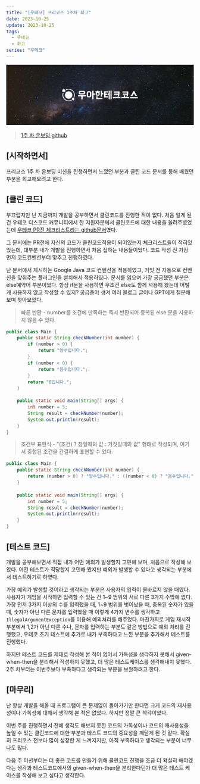 ```yaml
---
title: "[우테코] 프리코스 1주차 회고"
date: 2023-10-25
update: 2023-10-25
tags:
  - 우테코
  - 회고
series: "우테코"
---
```


![](1.jpeg)

> [1주 차 온보딩 github](https://github.com/donghoonyeom/java-baseball-6/tree/donghoonyeom)

## [시작하면서]

프리코스 1주 차 온보딩 미션을 진행하면서 느꼈던 부분과 클린 코드 문서를 통해 배웠던 부분을 회고해보려고 한다.


## [클린 코드]

부끄럽지만 난 지금까지 개발을 공부하면서 클린코드를 진행한 적이 없다. 처음 알게 된 건 우테코 디스코드 커뮤니티에서 한 지원자분께서 클린코드에 대한 내용을 올려주셨었는데 [우테코 PR전 체크리스트라는 github문서](https://github.com/woowacourse/woowacourse-docs/blob/main/cleancode/pr_checklist.md)였다.

그 문서에는 PR전에 자신의 코드가 클린코드적용이 되어있는지 체크리스트들이 적혀있었는데, 대부분 내가 개발을 진행하면서 처음 접하는 내용들이었다. 코드 작성 전 가장 먼저 코드컨벤션부터 맞추고 진행하였다. 

난 문서에서 제시하는 Google Java 코드 컨벤션을 적용하였고, 커밋 전 자동으로 컨벤션을 맞춰주는 플러그인을 설치해서 적용하였다. 문서를 읽으며 가장 궁금했던 부분은 else예약어 부분이었다. 항상 if문을 사용하면 무조건 else도 함께 사용해 왔는데 어떻게 사용하지 않고 작성할 수 있지? 궁금증이 생겨 여러 블로그 글이나 GPT에게 질문해 보며 찾아보았다. 

> 빠른 반환 - number를 조건에 만족하는 즉시 반환되어 중복된 else 문을 사용하지 않을 수 있다.
```java
public class Main {
    public static String checkNumber(int number) {
        if (number > 0) {
            return "양수입니다.";
        }
        if (number < 0) {
            return "음수입니다.";
        }
        return "0입니다.";
    }

    public static void main(String[] args) {
        int number = 5;
        String result = checkNumber(number);
        System.out.println(result);
    }
}
```

> 조건부 표현식 -  "(조건) ? 참일때의 값 : 거짓일때의 값" 형태로 작성되며, 여기서 중첩된 조건을 간결하게 표현할 수 있다.
```java
public class Main {
    public static String checkNumber(int number) {
        return (number > 0) ? "양수입니다." : ((number < 0) ? "음수입니다." : "0입니다.");
    }

    public static void main(String[] args) {
        int number = 5;
        String result = checkNumber(number);
        System.out.println(result);
    }
}
```

## [테스트 코드]

개발을 공부해보면서 직접 내가 어떤 예외가 발생할지 고민해 보며, 처음으로 작성해 보았다. 어떤 테스트가 적당할지 고민해 봤지만 예외가 발생할 수 있다고 생각되는 부분에서 테스트하기로 하였다. 

가장 예외가 발생할 것이라고 생각되는 부분은 사용자의 입력이 올바르지 않을 때였다. 사용자가 게임을 시작하면 입력할 수 있는 건 1~9 범위의 서로 다른 3가지 수밖에 없다. 가장 먼저 3가지 이상의 수를 입력했을 때, 1~9 범위를 벗어났을 때, 중복된 숫자가 있을 때, 숫자가 아닌 다른 문자를 입력했을 때 이렇게 4가지 변수를 생각하고 `IllegalArgumentException`를 이용해 예외처리를 해주었다. 마찬가지로 게임 재시작 부분에서 1,2가 아닌 다른 수나,  문자를 입력하는 부분도 같은 방법으로 예외 처리를 진행했고, 우테코 초기 테스트에 추가로 내가 부족하다고 느낀 부분을 추가해서 테스트를 진행했다. 

하지만 테스트 코드를 제대로 작성해 본 적이 없어서 가독성을 생각하지 못해서 given-when-then을 분리해서 작성하지 못했고, 더 많은 테스트케이스를 생각해내지 못했다. 2주 차부터는 이번주보다 부족하다고 생각되는 부분을 보완하려고 한다.

## [마무리]

난 항상 개발을 해올 때 프로그램이 큰 문제없이 돌아가기만 한다면 크게 코드의 재사용성이나 가독성에 대해서 생각해 본 적은 없었다. 하지만 정말 큰 착각이었다. 

이번 주를 진행하면서 전에 생각도 해보지 못한 코드의 가독성이나 코드의 재사용성을 높일 수 있는 클린코드에 대한 부분과 테스트 코드의 중요성을 깨닫게 된 것 같다. 확실히 프리코스 전보다 많이 성장한 게 느껴지지만, 아직 부족하다고 생각되는 부분이 너무나도 많다. 

다음 주 미션부터는 더 좋은 코드를 만들기 위해 클린코드 진행을 조금 더 확실히 해야겠다는 생각과 테스트코드에서의 given-when-then을 분리한다던가 더 많은 테스트 케이스를 작성해 보고 싶다고 생각한다.


